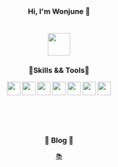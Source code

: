 <div align="center">

### Hi, I'm Wonjune 👋
  
<h1>

<img src="https://cdn-icons-png.flaticon.com/512/1320/1320457.png" style="width:50px;height:50px;">
  
### 🔹Skills && Tools🔹

<img src="https://images.velog.io/images/qlwb7187/post/b505379b-fe51-45a4-af33-e2aaa6b547be/123.png" style="width:30px;height:30px;">
<img src="https://blog.kakaocdn.net/dn/cgkUIV/btqRqcabOMh/iSwGFjqyYk5pidLEb8K641/img.png" style="width:30px;height:30px;">
<img src="https://cdn-icons-png.flaticon.com/512/5968/5968332.png" style="width:30px;height:30px;">
<img src="https://img1.daumcdn.net/thumb/R300x0/?fname=https://blog.kakaocdn.net/dn/bbJ72b/btrqBekTKS0/cf2ZudRxCjkkwmFtxV8XQk/img.png" style="width:30px;height:30px;">
<img src="https://upload.wikimedia.org/wikipedia/commons/thumb/2/2b/Kali-dragon-icon.svg/2048px-Kali-dragon-icon.svg.png" style="width:30px;height:30px;">
<img src="https://upload.wikimedia.org/wikipedia/commons/thumb/a/ab/Logo-ubuntu_cof-orange-hex.svg/1200px-Logo-ubuntu_cof-orange-hex.svg.png" style="width:30px;height:30px;">
<img src="https://blog.kakaocdn.net/dn/bOPiXJ/btqGexEvwIf/bX94Ory4VsKTVSmfEeeQj0/img.png" style="width:30px;height:30px;">
  
<br><br>
  
<h1>
  
### 📘 Blog 📘

[📚](https://one3147.tistory.com/)
</div>
